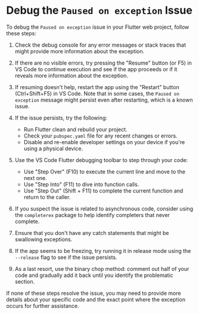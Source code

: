 # Debug the `Paused on exception` Issue

To debug the `Paused on exception` issue in your Flutter web project, follow these steps:

1. Check the debug console for any error messages or stack traces that might provide more information about the exception.

2. If there are no visible errors, try pressing the "Resume" button (or F5) in VS Code to continue execution and see if the app proceeds or if it reveals more information about the exception.

3. If resuming doesn't help, restart the app using the "Restart" button (Ctrl+Shift+F5) in VS Code. Note that in some cases, the `Paused on exception` message might persist even after restarting, which is a known issue.

4. If the issue persists, try the following:

   - Run Flutter clean and rebuild your project.
   - Check your `pubspec.yaml` file for any recent changes or errors.
   - Disable and re-enable developer settings on your device if you're using a physical device.

5. Use the VS Code Flutter debugging toolbar to step through your code:
   - Use "Step Over" (F10) to execute the current line and move to the next one.
   - Use "Step Into" (F11) to dive into function calls.
   - Use "Step Out" (Shift + F11) to complete the current function and return to the caller.

6. If you suspect the issue is related to asynchronous code, consider using the `completerex` package to help identify completers that never complete.

7. Ensure that you don't have any catch statements that might be swallowing exceptions.

8. If the app seems to be freezing, try running it in release mode using the `--release` flag to see if the issue persists.

9. As a last resort, use the binary chop method: comment out half of your code and gradually add it back until you identify the problematic section.

If none of these steps resolve the issue, you may need to provide more details about your specific code and the exact point where the exception occurs for further assistance.